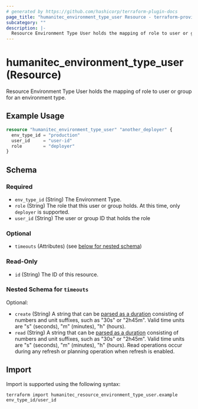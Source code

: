 ```yaml
---
# generated by https://github.com/hashicorp/terraform-plugin-docs
page_title: "humanitec_environment_type_user Resource - terraform-provider-humanitec"
subcategory: ""
description: |-
  Resource Environment Type User holds the mapping of role to user or group for an environment type.
---
```


# humanitec_environment_type_user (Resource)

Resource Environment Type User holds the mapping of role to user or group for an environment type.

## Example Usage

```terraform
resource "humanitec_environment_type_user" "another_deployer" {
  env_type_id = "production"
  user_id     = "user-id"
  role        = "deployer"
}
```

<!-- schema generated by tfplugindocs -->
## Schema

### Required

- `env_type_id` (String) The Environment Type.
- `role` (String) The role that this user or group holds. At this time, only `deployer` is supported.
- `user_id` (String) The user or group ID that holds the role

### Optional

- `timeouts` (Attributes) (see [below for nested schema](#nestedatt--timeouts))

### Read-Only

- `id` (String) The ID of this resource.

<a id="nestedatt--timeouts"></a>
### Nested Schema for `timeouts`

Optional:

- `create` (String) A string that can be [parsed as a duration](https://pkg.go.dev/time#ParseDuration) consisting of numbers and unit suffixes, such as "30s" or "2h45m". Valid time units are "s" (seconds), "m" (minutes), "h" (hours).
- `read` (String) A string that can be [parsed as a duration](https://pkg.go.dev/time#ParseDuration) consisting of numbers and unit suffixes, such as "30s" or "2h45m". Valid time units are "s" (seconds), "m" (minutes), "h" (hours). Read operations occur during any refresh or planning operation when refresh is enabled.

## Import

Import is supported using the following syntax:

```shell
terraform import humanitec_resource_environment_type_user.example env_type_id/user_id
```
